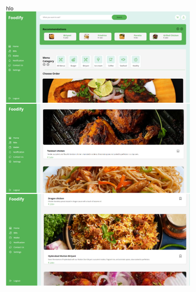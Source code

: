 hlo
![Preview Img](preview/img-1.png)
![Preview Img](preview/img-2.png)
![Preview Img](preview/img-3.png)
